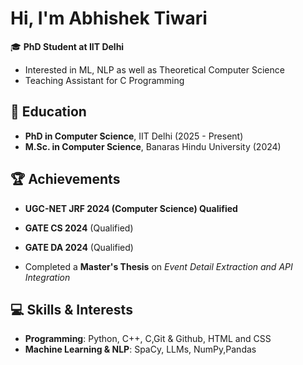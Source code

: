 # Hi, I'm Abhishek Tiwari 

🎓 **PhD Student at IIT Delhi**  
- Interested in ML, NLP as well as Theoretical Computer Science
- Teaching Assistant for C Programming  

## 🏫 Education  
- **PhD in Computer Science**, IIT Delhi (2025 - Present)  
- **M.Sc. in Computer Science**, Banaras Hindu University (2024) 

## 🏆 Achievements  
- **UGC-NET JRF 2024 (Computer Science) Qualified** 
- **GATE CS 2024** (Qualified)
- **GATE DA 2024** (Qualified)  
 
 
- Completed a **Master's Thesis** on *Event Detail Extraction and API Integration*   

## 💻 Skills & Interests  
- **Programming**: Python, C++, C,Git & Github, HTML and CSS  
- **Machine Learning & NLP**: SpaCy, LLMs, NumPy,Pandas 

